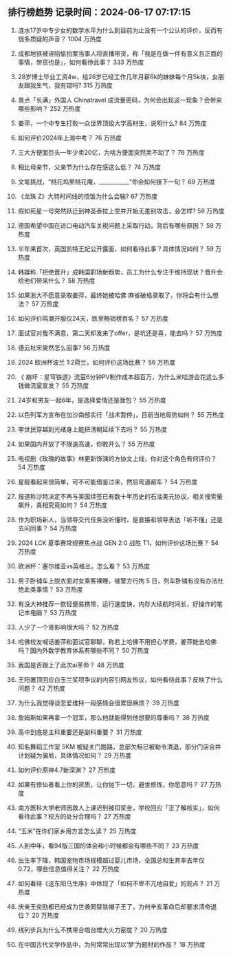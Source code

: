 
## 排行榜趋势 记录时间：2024-06-17 07:17:15
  
  1. 涟水17岁中专少女的数学水平为什么到目前为止没有一个公认的评价，反而有很多质疑的声音？ 1004 万热度
    
  2. 成都地铁被诬陷偷拍案当事人将直播带货，称「我是在做一件有意义且正面的事情，带货也是」，如何看待此事？ 333 万热度
    
  3. 28岁博士毕业工资4w，给26岁已经工作几年月薪6k的妹妹每个月5k块，女朋友跟我生气，我有错吗? 315 万热度
    
  4. 景点「长满」外国人 Chinatravel 成流量密码，为何会出现这一现象？会带来哪些影响？ 252 万热度
    
  5. 姜萍，一个中专生打败一众世界顶级大学高材生，说明什么? 84 万热度
    
  6. 如何评价2024年上海中考？ 76 万热度
    
  7. 三大方便面巨头一年少卖20亿，为啥方便面突然卖不动了？ 76 万热度
    
  8. 相比母亲节，父亲节为什么存在感这么低？ 74 万热度
    
  9. 文笔挑战，“桃花坞里桃花庵，___________"你会如何接下一句？ 69 万热度
    
  10. 《龙珠 Z》大特时间线的悟饭为什么会输? 67 万热度
    
  11. 假如死星一号突然跃迁到神圣泰拉上空并开始无差别攻击，会怎样? 59 万热度
    
  12. 德国希望中国在进口电动汽车关税问题上采取行动，背后有哪些原因？ 59 万热度
    
  13. 半年来首次，英国凯特王妃公开露面，如何看待此事？具体情况如何？ 59 万热度
    
  14. 韩媒称「拒绝晋升」成韩国职场新趋势，员工为什么专注于维持现状？晋升会给他们带来什么？ 58 万热度
    
  15. 如果浙大不愿意录取姜萍，最终她被哈佛 麻省破格录取了，你将会有什么想法？ 57 万热度
    
  16. 如何评价鸣潮开服仅24天，跌至畅销榜百名？ 57 万热度
    
  17. 面试官对我不满意，第二天却发来了offer，是坑还是喜，能去吗？ 57 万热度
    
  18. 德云社宋昊然怎么回事? 56 万热度
    
  19. 2024 欧洲杯波兰 1:2荷兰，如何评价这场比赛？ 56 万热度
    
  20. 《 崩坏：星穹铁道》流萤6分钟PV制作成本超百万，为什么米哈游会花这么多钱做流萤宣发？ 55 万热度
    
  21. 24岁和男友一起6年，是选择爱情还是面包？ 55 万热度
    
  22. 以色列军方宣布在加沙南部实行「战术暂停」，目前当地局势如何？ 55 万热度
    
  23. 李世民穿越到光绪身上能把清朝延续下去吗？ 55 万热度
    
  24. 如果国内开放了不限速高速，你敢开么？ 55 万热度
    
  25. 电视剧《玫瑰的故事》林更新饰演的方协文上线，你对这个角色有何评价？ 54 万热度
    
  26. 星舰看起来很简单，可不可能借鉴过来，然后弯道超车？ 54 万热度
    
  27. 报道称沙特决定不再与美国续签已有数十年历史的石油美元协议，相关搜索量飙升，真相究竟如何？ 54 万热度
    
  28. 作为职场新人，当领导交代任务没听懂时，是直接和领导表达「听不懂」还是去问同事？ 54 万热度
    
  29. 2024 LCK 夏季赛常规赛焦点战 GEN 2:0 战胜 T1，如何评价这场比赛？ 54 万热度
    
  30. 欧洲杯：塞尔维亚vs英格兰​，怎么看？ 53 万热度
    
  31. 男子卧铺车上脱衣面对女乘客裸睡，被警方行拘 5 日，列车卧铺有没有办法杜绝此类事情？ 53 万热度
    
  32. 有没大神推荐一款轻便易携带，运行速度快，内存大续航时间长，好操作的笔记本电脑？ 53 万热度
    
  33. 人少了一个肾影响很大吗？ 52 万热度
    
  34. 哈佛校友喊话姜萍和面试官聊聊，称若上哈佛不用担心学费，姜萍能去哈佛吗？国内外数学教育体系有哪些不同？ 50 万热度
    
  35. 我国是否跟上了此次ai革命？ 48 万热度
    
  36. 王阳置顶回应白玉兰奖项争议的内容引网友热议，如何看待此事？反映了什么问题？ 42 万热度
    
  37. 为什么我觉得谈恋爱维持一段感情会很累很麻烦？ 39 万热度
    
  38. 詹姆斯如果再拿一个冠军，那么他就能得到他想要的尊重吗？ 38 万热度
    
  39. 高中到底是主科重要还是副科重要？ 31 万热度
    
  40. 知名舞蹈工作室 5KM 被疑关门跑路，总部欠租已被勒令清退，部分门店合并计划疑为骗局，具体情况如何？ 29 万热度
    
  41. 如何评价原神4.7新深渊？ 27 万热度
    
  42. 如果有修仙者看上你的资质，让你抛下一切，避世修炼，你愿意吗？ 27 万热度
    
  43. 南方医科大学老师因救人上课迟到被扣奖金，学校回应「正了解核实」，如何看待此事？校方的处分合理吗？ 27 万热度
    
  44. “玉米”在你们家乡用方言怎么读？ 25 万热度
    
  45. 人到中年，看94版三国的体会和小时候都会有哪些不同？ 23 万热度
    
  46. 出生率下降，韩国宠物市场规模超过婴儿市场，全国总和生育率去年仅 0.72，哪些信息值得关注？ 22 万热度
    
  47. 如何看待《送东阳马生序》中体现了「如何不卑不亢地自爱」的观点？ 21 万热度
    
  48. 庆亲王奕劻都已经成为世袭罔替铁帽子王了，为何辛亥革命后却要求清帝退位？ 20 万热度
    
  49. 线列步兵为什么不携带合唱台增大火力密度？ 20 万热度
    
  50. 在中国古代文学作品中，为何常常出现以‘梦’为题材的作品？ 18 万热度
    